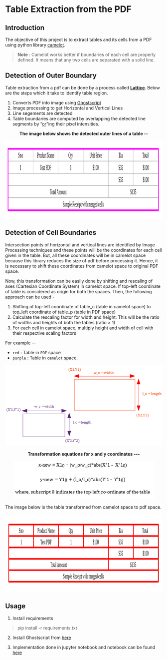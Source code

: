 # Table Extraction from the PDF

## Introduction
The objective of this project is to extract tables and its cells from a PDF using python library [camelot](https://github.com/atlanhq/camelot). 

> **Note** : Camelot works better if boundaries of each cell are properly defined. It means that any two cells are separated with a solid line.

## Detection of Outer Boundary

Table extraction from a pdf can be done by a process called [**Lattice**](https://camelot-py.readthedocs.io/en/master/user/how-it-works.html#lattice). Below are the steps which it take to identify table region.

1. Converts PDF into image using [Ghostscript](https://www.ghostscript.com/)
2. Image processing to get Horizontal and Vertical Lines
3. Line segements are detected
4. Table boundaries are computed by overlapping the detected line segments by “[or](https://en.wikipedia.org/wiki/Logical_disjunction)”ing their pixel intensities.


<p align = center>
<b> The image below shows the detected outer lines of a table  -- <br/> </b>
</p>

<p align = center>
<img src="outer.png" width="1000" height="250">
</p>



## Detection of Cell Boundaries

Intersection points of horizontal and vertical lines are identified by Image Processing techniques and these points will be the coordinates for each cell given in the table. But, all these coordinates will be in camelot space because this library reduces the size of pdf before processing it. Hence, it is necessary to shift these coordinates from camelot space to original PDF space.

Now, this transformation can be easily done by shifting and rescaling of axes (Cartesian Coordinate System) in camelot space. If top-left coordinate of table is considered as origin for both the spaces. Then, the following approach can be used - 
1. Shifting of top-left coordinate of table_c (table in camelot space) to top_left coordinate of table_p (table in PDF space)
2. Calculate the rescaling factor for width and height. This will be the ratio of widths and heights of both the tables (ratio > 1)
3. For each cell in camelot space, multiply height and width of cell with their respective scaling factors


For example --  
* `red` : Table in `PDF` space 
* `purple` : Table in `camelot` space.

<p align = center>
<img src="diagram.png">
</p>

<p align = center>
<b> Transformation equations for x and y coordinates ---<br/> </b>
</p>

<p align = center>
<img src="equation.png">
</p>

The image below is the table transformed from camelot space to pdf space.

<p align = center>
<img src="cell.png" width="1000" height="250">
</p>


## Usage

1. Install requirements
> pip install -r requirements.txt

2. Install Ghostscript from [here](https://www.ghostscript.com/)

3. Implementation done in jupyter notebook and notebook can be found [here](./jupyter/Lattice.ipynb) 
